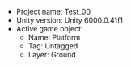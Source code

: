 <!-- UNITY CODE ASSIST INSTRUCTIONS START -->
- Project name: Test_00
- Unity version: Unity 6000.0.41f1
- Active game object:
  - Name: Platform
  - Tag: Untagged
  - Layer: Ground
<!-- UNITY CODE ASSIST INSTRUCTIONS END -->